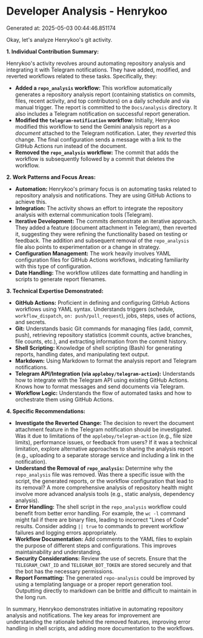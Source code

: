 # Developer Analysis - Henrykoo
Generated at: 2025-05-03 00:44:46.851174

Okay, let's analyze Henrykoo's git activity.

**1. Individual Contribution Summary:**

Henrykoo's activity revolves around automating repository analysis and integrating it with Telegram notifications.  They have added, modified, and reverted workflows related to these tasks.  Specifically, they:

*   **Added a `repo_analysis` workflow:** This workflow automatically generates a repository analysis report (containing statistics on commits, files, recent activity, and top contributors) on a daily schedule and via manual trigger. The report is committed to the `Docs/analysis` directory.  It also includes a Telegram notification on successful report generation.
*   **Modified the `telegram-notification` workflow:**  Initially, Henrykoo modified this workflow to send the Gemini analysis report as a *document* attached to the Telegram notification.  Later, they *reverted* this change. The final configuration sends a message with a link to the GitHub Actions run instead of the document.
*   **Removed the `repo_analysis` workflow:** The commit that adds the workflow is subsequently followed by a commit that deletes the workflow.

**2. Work Patterns and Focus Areas:**

*   **Automation:** Henrykoo's primary focus is on automating tasks related to repository analysis and notifications.  They are using GitHub Actions to achieve this.
*   **Integration:**  The activity shows an effort to integrate the repository analysis with external communication tools (Telegram).
*   **Iterative Development:**  The commits demonstrate an iterative approach. They added a feature (document attachment in Telegram), then reverted it, suggesting they were refining the functionality based on testing or feedback.  The addition and subsequent removal of the `repo_analysis` file also points to experimentation or a change in strategy.
*   **Configuration Management:** The work heavily involves YAML configuration files for GitHub Actions workflows, indicating familiarity with this type of configuration.
*   **Date Handling:** The workflow utilizes date formatting and handling in scripts to generate report filenames.

**3. Technical Expertise Demonstrated:**

*   **GitHub Actions:**  Proficient in defining and configuring GitHub Actions workflows using YAML syntax. Understands triggers (schedule, `workflow_dispatch`, `on: push/pull_request`), jobs, steps, uses of actions, and secrets.
*   **Git:**  Understands basic Git commands for managing files (add, commit, push), retrieving repository statistics (commit counts, active branches, file counts, etc.), and extracting information from the commit history.
*   **Shell Scripting:**  Knowledge of shell scripting (Bash) for generating reports, handling dates, and manipulating text output.
*   **Markdown:**  Using Markdown to format the analysis report and Telegram notifications.
*   **Telegram API/Integration (via `appleboy/telegram-action`):**  Understands how to integrate with the Telegram API using existing GitHub Actions. Knows how to format messages and send documents via Telegram.
*   **Workflow Logic:**  Understands the flow of automated tasks and how to orchestrate them using GitHub Actions.

**4. Specific Recommendations:**

*   **Investigate the Reverted Change:**  The decision to revert the document attachment feature in the Telegram notification should be investigated.  Was it due to limitations of the `appleboy/telegram-action` (e.g., file size limits), performance issues, or feedback from users?  If it was a technical limitation, explore alternative approaches to sharing the analysis report (e.g., uploading to a separate storage service and including a link in the notification).
*   **Understand the Removal of `repo_analysis`:** Determine why the `repo_analysis` file was removed. Was there a specific issue with the script, the generated reports, or the workflow configuration that lead to its removal? A more comprehensive analysis of repository health might involve more advanced analysis tools (e.g., static analysis, dependency analysis).
*   **Error Handling:**  The shell script in the `repo_analysis` workflow could benefit from better error handling.  For example, the `wc -l` command might fail if there are binary files, leading to incorrect "Lines of Code" results. Consider adding `|| true` to commands to prevent workflow failures and logging errors appropriately.
*   **Workflow Documentation:** Add comments to the YAML files to explain the purpose of different steps and configurations.  This improves maintainability and understanding.
*   **Security Considerations:**  Review the use of secrets.  Ensure that the `TELEGRAM_CHAT_ID` and `TELEGRAM_BOT_TOKEN` are stored securely and that the bot has the necessary permissions.
*   **Report Formatting:** The generated `repo-analysis` could be improved by using a templating language or a proper report generation tool. Outputting directly to markdown can be brittle and difficult to maintain in the long run.

In summary, Henrykoo demonstrates initiative in automating repository analysis and notifications. The key areas for improvement are understanding the rationale behind the removed features, improving error handling in shell scripts, and adding more documentation to the workflows.

